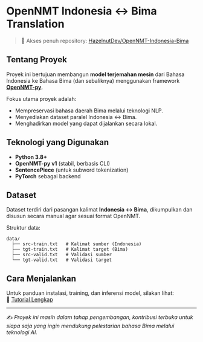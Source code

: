 # OpenNMT Indonesia ↔ Bima Translation

> 🔗 Akses penuh repository: [HazelnutDev/OpenNMT-Indonesia-Bima](https://github.com/HazelnutDev/OpenNMT-Indonesia-Bima)

## Tentang Proyek
Proyek ini bertujuan membangun **model terjemahan mesin** dari Bahasa Indonesia ke Bahasa Bima (dan sebaliknya) menggunakan framework **[OpenNMT-py](https://opennmt.net/OpenNMT-py/)**.  

Fokus utama proyek adalah:
- Mempreservasi bahasa daerah Bima melalui teknologi NLP.  
- Menyediakan dataset paralel Indonesia ↔ Bima.  
- Menghadirkan model yang dapat dijalankan secara lokal.  

## Teknologi yang Digunakan
- **Python 3.8+**  
- **OpenNMT-py v1** (stabil, berbasis CLI)  
- **SentencePiece** (untuk subword tokenization)  
- **PyTorch** sebagai backend  

## Dataset
Dataset terdiri dari pasangan kalimat **Indonesia ↔ Bima**, dikumpulkan dan disusun secara manual agar sesuai format OpenNMT.  

Struktur data:
```
data/
  ├── src-train.txt   # Kalimat sumber (Indonesia)
  ├── tgt-train.txt   # Kalimat target (Bima)
  ├── src-valid.txt   # Validasi sumber
  └── tgt-valid.txt   # Validasi target
```

## Cara Menjalankan
Untuk panduan instalasi, training, dan inferensi model, silakan lihat:  
📖 [Tutorial Lengkap](./tutorial.md)

---

✍️ *Proyek ini masih dalam tahap pengembangan, kontribusi terbuka untuk siapa saja yang ingin mendukung pelestarian bahasa Bima melalui teknologi AI.*
